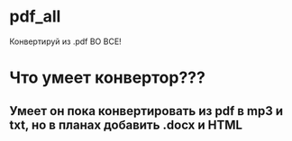 # pdf_all
Конвертируй из .pdf ВО ВСЕ!

# Что умеет конвертор???

## Умеет он пока конвертировать из pdf в mp3 и txt, но в планах добавить .docx и HTML
